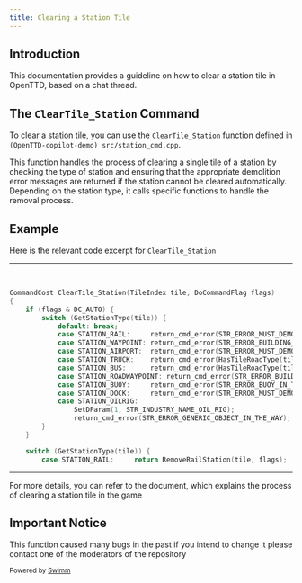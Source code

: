```yaml
---
title: Clearing a Station Tile
---
```

## Introduction

This documentation provides a guideline on how to clear a station tile in OpenTTD, based on a chat thread.&nbsp;

## The <SwmToken path="/src/station_cmd.cpp" pos="792:2:2" line-data="CommandCost ClearTile_Station(TileIndex tile, DoCommandFlag flags);" repo-id="Z2l0aHViJTNBJTNBT3BlblRURC1jb3BpbG90LWRlbW8lM0ElM0Fzd2ltbWlv" repo-name="OpenTTD-copilot-demo">`ClearTile_Station`</SwmToken> Command

To clear a station tile, you can use the <SwmToken path="/src/station_cmd.cpp" pos="792:2:2" line-data="CommandCost ClearTile_Station(TileIndex tile, DoCommandFlag flags);" repo-id="Z2l0aHViJTNBJTNBT3BlblRURC1jb3BpbG90LWRlbW8lM0ElM0Fzd2ltbWlv" repo-name="OpenTTD-copilot-demo">`ClearTile_Station`</SwmToken> function defined in <SwmPath repo-id="Z2l0aHViJTNBJTNBT3BlblRURC1jb3BpbG90LWRlbW8lM0ElM0Fzd2ltbWlv" repo-name="OpenTTD-copilot-demo" path="/src/station_cmd.cpp">`(OpenTTD-copilot-demo) src/station_cmd.cpp`</SwmPath>.

This function handles the process of clearing a single tile of a station by checking the type of station and ensuring that the appropriate demolition error messages are returned if the station cannot be cleared automatically. Depending on the station type, it calls specific functions to handle the removal process.

## Example

Here is the relevant code excerpt for <SwmToken path="/src/station_cmd.cpp" pos="792:2:2" line-data="CommandCost ClearTile_Station(TileIndex tile, DoCommandFlag flags);" repo-id="Z2l0aHViJTNBJTNBT3BlblRURC1jb3BpbG90LWRlbW8lM0ElM0Fzd2ltbWlv" repo-name="OpenTTD-copilot-demo">`ClearTile_Station`</SwmToken>

<SwmSnippet path="/src/station_cmd.cpp" line="4709" repo-id="Z2l0aHViJTNBJTNBT3BlblRURC1jb3BpbG90LWRlbW8lM0ElM0Fzd2ltbWlv">

---

&nbsp;

```c++
CommandCost ClearTile_Station(TileIndex tile, DoCommandFlag flags)
{
	if (flags & DC_AUTO) {
		switch (GetStationType(tile)) {
			default: break;
			case STATION_RAIL:     return_cmd_error(STR_ERROR_MUST_DEMOLISH_RAILROAD);
			case STATION_WAYPOINT: return_cmd_error(STR_ERROR_BUILDING_MUST_BE_DEMOLISHED);
			case STATION_AIRPORT:  return_cmd_error(STR_ERROR_MUST_DEMOLISH_AIRPORT_FIRST);
			case STATION_TRUCK:    return_cmd_error(HasTileRoadType(tile, RTT_TRAM) ? STR_ERROR_MUST_DEMOLISH_CARGO_TRAM_STATION_FIRST : STR_ERROR_MUST_DEMOLISH_TRUCK_STATION_FIRST);
			case STATION_BUS:      return_cmd_error(HasTileRoadType(tile, RTT_TRAM) ? STR_ERROR_MUST_DEMOLISH_PASSENGER_TRAM_STATION_FIRST : STR_ERROR_MUST_DEMOLISH_BUS_STATION_FIRST);
			case STATION_ROADWAYPOINT: return_cmd_error(STR_ERROR_BUILDING_MUST_BE_DEMOLISHED);
			case STATION_BUOY:     return_cmd_error(STR_ERROR_BUOY_IN_THE_WAY);
			case STATION_DOCK:     return_cmd_error(STR_ERROR_MUST_DEMOLISH_DOCK_FIRST);
			case STATION_OILRIG:
				SetDParam(1, STR_INDUSTRY_NAME_OIL_RIG);
				return_cmd_error(STR_ERROR_GENERIC_OBJECT_IN_THE_WAY);
		}
	}

	switch (GetStationType(tile)) {
		case STATION_RAIL:     return RemoveRailStation(tile, flags);
```

---

</SwmSnippet>

For more details, you can refer to the document, which explains the process of clearing a station tile in the game&nbsp;

## Important Notice

This function caused many bugs in the past if you intend to change it please contact one of the moderators of the repository

<SwmMeta version="3.0.0"><sup>Powered by [Swimm](https://app.swimm.io/)</sup></SwmMeta>
